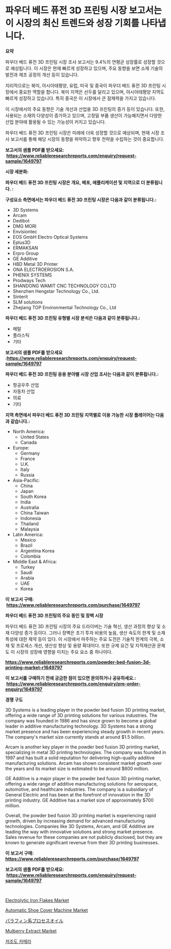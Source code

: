 <p><h1>파우더 베드 퓨전 3D 프린팅 시장 보고서는 이 시장의 최신 트렌드와 성장 기회를 나타냅니다.</h1></p><p><strong>요약</strong></p>
<p><p>파우더 베드 퓨전 3D 프린팅 시장 조사 보고서는 9.4%의 연평균 성장률로 성장할 것으로 예상됩니다. 이 시장은 현재 빠르게 성장하고 있으며, 주요 동향을 보면 소재 기술의 발전과 제조 공정의 개선 등이 있습니다.</p><p>지리적으로는 북미, 아시아태평양, 유럽, 미국 및 중국이 파우더 베드 퓨전 3D 프린팅 시장에서 중요한 역할을 합니다. 북미 지역은 선두를 달리고 있으며, 아시아태평양 지역도 빠르게 성장하고 있습니다. 특히 중국은 이 시장에서 큰 잠재력을 가지고 있습니다.</p><p>이 시장에서의 주요 동향은 기술 개선과 산업용 3D 프린팅의 증가 등이 있습니다. 또한, 사용되는 소재의 다양성이 증가하고 있으며, 고정밀 부품 생산이 가능해지면서 다양한 산업 분야에 활용될 수 있는 가능성이 커지고 있습니다.</p><p>파우더 베드 퓨전 3D 프린팅 시장은 미래에 더욱 성장할 것으로 예상되며, 현재 시장 조사 보고서를 통해 해당 시장의 동향을 파악하고 향후 전략을 수립하는 것이 중요합니다.</p></p>
<p><strong>보고서의 샘플 PDF를 받으세요: &nbsp;<a href="https://www.reliableresearchreports.com/enquiry/request-sample/1649797">https://www.reliableresearchreports.com/enquiry/request-sample/1649797</a></strong></p>
<p><strong>시장 세분화:</strong></p>
<p><strong> 파우더 베드 퓨전 3D 프린팅 시장은 개요, 배포, 애플리케이션 및 지역으로 더 분류됩니다. :</strong></p>
<p><strong>구성요소 측면에서는 파우더 베드 퓨전 3D 프린팅 시장은 다음과 같이 분류됩니다.:</strong></p>
<p><ul><li>3D Systems</li><li>Arcam</li><li>Dedibot</li><li>DMG MORI</li><li>Envisiontec</li><li>EOS GmbH Electro Optical Systems</li><li>Eplus3D</li><li>ERMAKSAN</li><li>Erpro Group</li><li>GE Additive</li><li>HBD Metal 3D Printer</li><li>ONA ELECTROEROSION S.A.</li><li>PHENIX SYSTEMS</li><li>Prodways Tech</li><li>SHANDONG WAMIT CNC TECHNOLOGY CO.LTD</li><li>Shenzhen Hengstar Technology Co., Ltd.</li><li>Sinterit</li><li>SLM solutions</li><li>Zhejiang TOP Environmental Technology Co., Ltd</li></ul></p>
<p><strong> 파우더 베드 퓨전 3D 프린팅 유형별 시장 분석은 다음과 같이 분류됩니다.:</strong></p>
<p><ul><li>메탈</li><li>플라스틱</li><li>기타</li></ul></p>
<p><strong>보고서의 샘플 PDF를 받으세요 :<a href="https://www.reliableresearchreports.com/enquiry/request-sample/1649797">https://www.reliableresearchreports.com/enquiry/request-sample/1649797</a></strong></p>
<p><strong> 파우더 베드 퓨전 3D 프린팅 응용 분야별 시장 산업 조사는 다음과 같이 분류됩니다.:</strong></p>
<p><ul><li>항공우주 산업</li><li>자동차 산업</li><li>의료</li><li>기타</li></ul></p>
<p><strong>지역 측면에서 파우더 베드 퓨전 3D 프린팅 지역별로 이용 가능한 시장 플레이어는 다음과 같습니다.:</strong></p>
<p><ul>
    <li>
        North America:
        <ul>
            <li>United States</li>
            <li>Canada</li>
        </ul>
    </li>
    <li>
        Europe:
        <ul>
            <li>Germany</li>
            <li>France</li>
            <li>U.K.</li>
            <li>Italy</li>
            <li>Russia</li>
        </ul>
    </li>
    <li>
        Asia-Pacific:
        <ul>
            <li>China</li>
            <li>Japan</li>
            <li>South Korea</li>
            <li>India</li>
            <li>Australia</li>
            <li>China Taiwan</li>
            <li>Indonesia</li>
            <li>Thailand</li>
            <li>Malaysia</li>
        </ul>
    </li>
    <li>
        Latin America:
        <ul>
            <li>Mexico</li>
            <li>Brazil</li>
            <li>Argentina Korea</li>
            <li>Colombia</li>
        </ul>
    </li>
    <li>
        Middle East & Africa:
        <ul>
            <li>Turkey</li>
            <li>Saudi</li>
            <li>Arabia</li>
            <li>UAE</li>
            <li>Korea</li>
        </ul>
    </li>
    </ul></p>
<p><strong>이 보고서 구매: &nbsp;<a href="https://www.reliableresearchreports.com/purchase/1649797">https://www.reliableresearchreports.com/purchase/1649797</a></strong></p>
<p><strong>파우더 베드 퓨전 3D 프린팅의 주요 동인 및 장벽 시장</strong></p>
<p><p>파우더 베드 퓨전 3D 프린팅 시장의 주요 드라이버는 기술 혁신, 생산 과정의 향상 및 소재 다양성 증가 등이다. 그러나 장벽은 초기 투자 비용의 높음, 생산 속도의 한계 및 소재 특성에 대한 제약 등이 있다. 이 시장에서 마주하는 주요 도전은 기술적 한계의 극복, 소재 및 프로세스 개선, 생산성 향상 및 용량 확대이다. 또한 규제 요건 및 지적재산권 문제도 이 시장의 성장에 영향을 미치는 주요 요소 중 하나이다.</p></p>
<p><strong><a href="https://www.reliableresearchreports.com/powder-bed-fusion-3d-printing-market-r1649797">https://www.reliableresearchreports.com/powder-bed-fusion-3d-printing-market-r1649797</a></strong></p>
<p><strong>이 보고서를 구매하기 전에 궁금한 점이 있으면 문의하거나 공유하세요.: &nbsp;<a href="https://www.reliableresearchreports.com/enquiry/pre-order-enquiry/1649797">https://www.reliableresearchreports.com/enquiry/pre-order-enquiry/1649797</a></strong></p>
<p><strong>경쟁 구도</strong></p>
<p><p>3D Systems is a leading player in the powder bed fusion 3D printing market, offering a wide range of 3D printing solutions for various industries. The company was founded in 1986 and has since grown to become a global leader in additive manufacturing technology. 3D Systems has a strong market presence and has been experiencing steady growth in recent years. The company's market size currently stands at around $1.5 billion.</p><p>Arcam is another key player in the powder bed fusion 3D printing market, specializing in metal 3D printing technologies. The company was founded in 1997 and has built a solid reputation for delivering high-quality additive manufacturing solutions. Arcam has shown consistent market growth over the years and its market size is estimated to be around $600 million.</p><p>GE Additive is a major player in the powder bed fusion 3D printing market, offering a wide range of additive manufacturing solutions for aerospace, automotive, and healthcare industries. The company is a subsidiary of General Electric and has been at the forefront of innovation in the 3D printing industry. GE Additive has a market size of approximately $700 million.</p><p>Overall, the powder bed fusion 3D printing market is experiencing rapid growth, driven by increasing demand for advanced manufacturing technologies. Companies like 3D Systems, Arcam, and GE Additive are leading the way with innovative solutions and strong market presence. Sales revenue for these companies are not publicly disclosed, but they are known to generate significant revenue from their 3D printing businesses.</p></p>
<p><strong>이 보고서 구매: &nbsp; <a href="https://www.reliableresearchreports.com/purchase/1649797">https://www.reliableresearchreports.com/purchase/1649797</a></strong></p>
<p><strong>보고서의 샘플 PDF를 받으세요: &nbsp;<a href="https://www.reliableresearchreports.com/enquiry/request-sample/1649797">https://www.reliableresearchreports.com/enquiry/request-sample/1649797</a></strong><strong></strong></p>
<p>&nbsp;</p>
<p><p><a href="https://issuu.com/reportprime-2/docs/electrolytic-iron-flakes-market-size-2030.pptx">Electrolytic Iron Flakes Market</a></p><p><a href="https://github.com/abdelrhmankishk22/Market-Research-Report-List-4/blob/main/automatic-shoe-cover-machine-market.md">Automatic Shoe Cover Machine Market</a></p><p><a href="https://github.com/EstelWisozk1/Market-Research-Report-List-1/blob/main/965598431285.md">パラフィン系プロセスオイル</a></p><p><a href="https://issuu.com/reportprime-2/docs/mulberry-extract-market-size-2030.pptx">Mulberry Extract Market</a></p><p><a href="https://github.com/akzkkws047661437/Market-Research-Report-List-1/blob/main/712729328755.md">저조도 카메라</a></p></p>